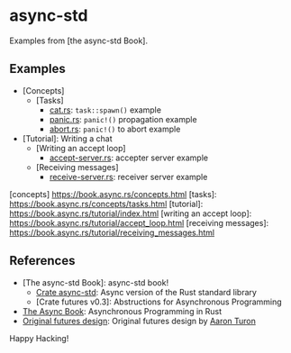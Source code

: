 # async-std

Examples from [the async-std Book].

## Examples

- [Concepts]
  - [Tasks]
    - [cat.rs]: `task::spawn()` example
    - [panic.rs]: `panic!()` propagation example
    - [abort.rs]: `panic!()` to abort example
- [Tutorial]: Writing a chat
  - [Writing an accept loop]
    - [accept-server.rs]: accepter server example
  - [Receiving messages]
    - [receive-server.rs]: receiver server example

[concepts] https://book.async.rs/concepts.html
[tasks]: https://book.async.rs/concepts/tasks.html
[tutorial]: https://book.async.rs/tutorial/index.html
[writing an accept loop]: https://book.async.rs/tutorial/accept_loop.html
[receiving messages]: https://book.async.rs/tutorial/receiving_messages.html

[cat.rs]: examples/ch02-02-cat.rs
[panic.rs]: examples/ch02-02-panic.rs
[abort.rs]: examples/ch02-02-abort.rs
[accept-server.rs]: examples/ch03-02-server.rs
[receive-server.rs]: examples/ch03-03-server.rs

## References

- [The async-std Book]: async-std book!
  - [Crate async-std]: Async version of the Rust standard library
  - [Crate futures v0.3]: Abstructions for Asynchronous Programming
- [The Async Book]: Asynchronous Programming in Rust
- [Original futures design]: Original futures design by [Aaron Turon]

[async-std book]: https://book.async.rs/
[crate async-std]: https://docs.rs/async-std/latest/
[crate futures]: https://docs.rs/futures/latest/
[the async book]: https://rust-lang.github.io/async-book/
[original futures design]: https://aturon.github.io/blog/2016/09/07/futures-design/
[Aaron Turon]: https://aturon.github.io/blog/

Happy Hacking!
